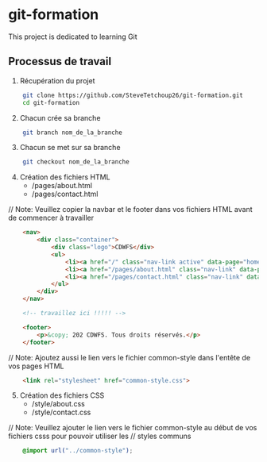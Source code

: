 # git-formation
This project is dedicated to learning Git

## Processus de travail

1. Récupération du projet
```bash
    git clone https://github.com/SteveTetchoup26/git-formation.git
    cd git-formation
```

2. Chacun crée sa branche 
```bash
    git branch nom_de_la_branche
```

3. Chacun se met sur sa branche
```bash
    git checkout nom_de_la_branche
```
4. Création des fichiers HTML
    - /pages/about.html
    - /pages/contact.html

// Note: Veuillez copier la navbar et le footer dans vos fichiers HTML avant de commencer  à travailler

```html
    <nav>
        <div class="container">
            <div class="logo">CDWFS</div>
            <ul>
                <li><a href="/" class="nav-link active" data-page="home">Accueil</a></li>
                <li><a href="/pages/about.html" class="nav-link" data-page="about">À Propos</a></li>
                <li><a href="/pages/contact.html" class="nav-link" data-page="contact">Contact</a></li>
            </ul>
        </div>
    </nav>

    <!-- travaillez ici !!!!! -->

    <footer>
        <p>&copy; 202 CDWFS. Tous droits réservés.</p>
    </footer>
```

// Note: Ajoutez aussi le lien vers le fichier common-style dans l'entête de vos pages HTML

```html
    <link rel="stylesheet" href="common-style.css">
```

5. Création des fichiers CSS
    - /style/about.css
    - /style/contact.css

// Note: Veuillez ajouter le lien vers le fichier common-style au début de vos fichiers csss pour pouvoir utiliser les
// styles communs

```css
    @import url("../common-style");
```